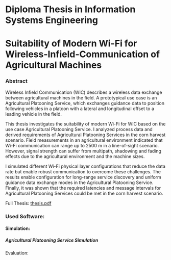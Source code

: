 # Diploma Thesis in Information Systems Engineering
# Suitability of Modern Wi-Fi for Wireless-Infield-Communication of Agricultural Machines

### Abstract

Wireless Infield Communication (WIC) describes a wireless data exchange
between agricultural machines in the field. A prototypical use case 
is an Agricultural Platooning Service, which exchanges guidance data to position following vehicles in a platoon with a
lateral and longitudinal offset to a leading vehicle in the field.

This thesis investigates the suitability of modern Wi-Fi for WIC based on
the use case Agricultural Platooning Service. I analyzed process data and derived requirements of
Agricultural Platooning Services in the corn harvest scenario. 
Field measurements in an agricultural environment indicated that
Wi-Fi communication can range up to 2500 m in a line-of-sight scenario. 
However, signal strength can suffer from multipath, shadowing and fading effects due to the agricultural 
environment and the machine sizes.

I simulated different Wi-Fi physical layer configurations that 
reduce the data rate but enable robust communication to overcome
these challenges. The results enable configuration for long-range
service discovery and uniform guidance data exchange modes 
in the Agricultural Platooning Service.
Finally, it was shown that the required latencies and message
intervals for Agricultural Platooning Services could be met in 
the corn harvest scenario.

Full Thesis: [thesis.pdf](thesis.pdf)

### Used Software: 


#### Simulation: 

##### Agricultural Platooning Service Simulation
Evaluation: 
